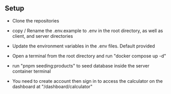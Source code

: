 ## Setup

* Clone the repositories

* copy / Rename the .env.example to .env in the root directory, as well as client, and server directories

* Update the environment variables  in the .env files. Default provided

* Open a terminal from the root directory and run "docker compose up -d"

* run "pnpm seeding:products" to seed database inside the server container terminal

* You need to create account then sign in to access the calculator on the dashboard at "/dashboard/calculator"

